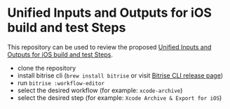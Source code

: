 # Unified Inputs and Outputs for iOS build and test Steps

This repository can be used to review the proposed [Unified Inputs and Outputs for iOS build and test Steps](https://bitrise.atlassian.net/wiki/spaces/~260708089/pages/1911130238/Unified+Inputs+and+Outputs+for+iOS+build+and+test+Steps).

- clone the repository
- install bitrise cli (`brew install bitrise` or visit [Bitrise CLI release page](https://github.com/bitrise-io/bitrise/releases/latest))
- run `bitrise :workflow-editor`
- select the desired workflow (for example: `xcode-archive`)
- select the desired step (for example: `Xcode Archive & Export for iOS`)
